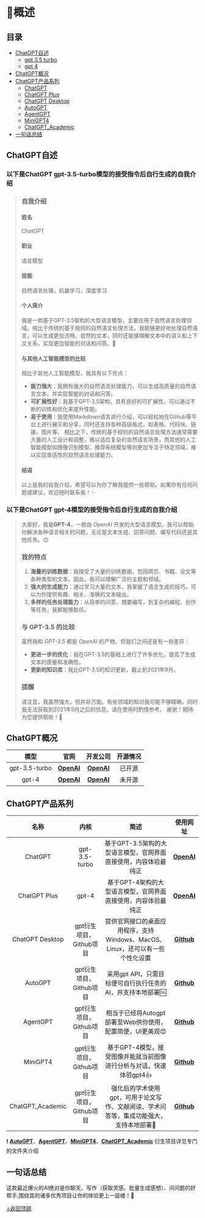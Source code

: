 # 🧾概述

## 目录
- [ChatGPT自述](#chatgpt%E8%87%AA%E8%BF%B0)
  - [gpt 3.5 turbo](#%E4%BB%A5%E4%B8%8B%E6%98%AFchatgpt-gpt-35-turbo%E6%A8%A1%E5%9E%8B%E7%9A%84%E6%8E%A5%E5%8F%97%E6%8C%87%E4%BB%A4%E5%90%8E%E8%87%AA%E8%A1%8C%E7%94%9F%E6%88%90%E7%9A%84%E8%87%AA%E6%88%91%E4%BB%8B%E7%BB%8D)
  - [gpt 4](#%E4%BB%A5%E4%B8%8B%E6%98%AFchatgpt-gpt-4%E6%A8%A1%E5%9E%8B%E7%9A%84%E6%8E%A5%E5%8F%97%E6%8C%87%E4%BB%A4%E5%90%8E%E8%87%AA%E8%A1%8C%E7%94%9F%E6%88%90%E7%9A%84%E8%87%AA%E6%88%91%E4%BB%8B%E7%BB%8D)
- [ChatGPT概况](#chatgpt%E6%A6%82%E5%86%B5)
- [ChatGPT产品系列](#chatgpt%E4%BA%A7%E5%93%81%E7%B3%BB%E5%88%97)
    - [ChatGPT](#chatgpt%E4%BA%A7%E5%93%81%E7%B3%BB%E5%88%97)
    - [ChatGPT Plus](#chatgpt%E4%BA%A7%E5%93%81%E7%B3%BB%E5%88%97)
    - [ChatGPT Desktop](#chatgpt%E4%BA%A7%E5%93%81%E7%B3%BB%E5%88%97)
    - [AutoGPT](#chatgpt%E4%BA%A7%E5%93%81%E7%B3%BB%E5%88%97)
    - [AgentGPT](#chatgpt%E4%BA%A7%E5%93%81%E7%B3%BB%E5%88%97)
    - [MiniGPT4](#chatgpt%E4%BA%A7%E5%93%81%E7%B3%BB%E5%88%97)
    - [ChatGPT_Academic](#chatgpt%E4%BA%A7%E5%93%81%E7%B3%BB%E5%88%97)
- [一句话总结](#%E4%B8%80%E5%8F%A5%E8%AF%9D%E6%80%BB%E7%BB%93)


## ChatGPT自述
### **以下是ChatGPT gpt-3.5-turbo模型的接受指令后自行生成的自我介绍**
>### 自我介绍
>#### 姓名
>ChatGPT
>#### 职业
>语言模型
>#### 技能
>自然语言处理，机器学习，深度学习
>#### 个人简介
>我是一款基于GPT-3.5架构的大型语言模型，主要应用于自然语言处理领域。相比于传统的基于规则的自然语言处理方法，我能够更好地处理自然语言，可以生成更加流畅、自然的文本，同时还能够理解文本中的语义和上下文关系，实现更加智能的对话和问答。🥳
>#### 与其他人工智能模型的比较
>相比于其他人工智能模型，我具有以下优点：
>- **能力强大**：我拥有强大的自然语言处理能力，可以生成高质量的自然语言文本，并实现智能的对话和问答。
>- **可扩展性好**：我基于GPT-3.5架构，具有良好的可扩展性，可以通过不断的训练和优化来提升性能。
>- **易于使用**：我使用Markdown语言进行介绍，可以轻松地在Github等平台上进行展示和分享，同时还支持各种高级格式，如表格、代码块、链接、图片等。
>相比之下，传统的基于规则的自然语言处理方法通常需要大量的人工设计和调整，难以适应复杂的自然语言场景，而其他的人工智能模型如图像识别模型、推荐系统模型等则更加专注于特定领域，难以实现普适性的自然语言处理能力。
>#### 结语
>以上是我的自我介绍，希望可以为你了解我提供一些帮助。如果你有任何问题或建议，欢迎随时联系我！✨

### **以下是ChatGPT gpt-4模型的接受指令后自行生成的自我介绍**
>大家好，我是**GPT-4**，一款由 *OpenAI* 开发的大型语言模型。我可以帮助你解决各种语言相关的问题，无论是文本生成、回答问题、编写代码还是其他任务。😊
>### 我的特点
>1. **海量的训练数据**：我接受了大量的训练数据，包括网页、书籍、论文等各种类型的文本。因此，我可以理解广泛的主题和领域。
>2. **强大的生成能力**：通过学习大量的文本，我掌握了语言生成的技巧，可以为你提供有趣、相关、准确的文本输出。
>3. **多样的任务处理能力**：从简单的问答、摘要编写，到复杂的编程、创作等任务，我都能够胜任。
>### 与 GPT-3.5 的比较
>虽然我和 *GPT-3.5* 都是 *OpenAI* 的产物，但我们之间还是有一些差异：
>- **更进一步的优化**：我在GPT-3.5的基础上进行了许多优化，提高了生成文本的质量和准确性。
>- **更新的知识库**：我比GPT-3.5的知识更新，截止到2021年9月。
>### 提醒
>请注意，我虽然强大，但并非万能。有些领域的知识我可能不够精确，同时我无法获取到2021年9月之后的信息。请在使用时酌情参考。
>谢谢！期待为您提供帮助！👀

## ChatGPT概况
|     模型      |                  官网                  |             开发公司              | 开源情况 |
| :-----------: | :------------------------------------: | :-------------------------------: | :------: |
| gpt-3.5-turbo | **[OpenAI](https://chat.openai.com/)** | **[OpenAI](https://openai.com/)** |  已开源  |
|     gpt-4     | **[OpenAI](https://chat.openai.com/)** | **[OpenAI](https://openai.com/)** |  未开源  |

## ChatGPT产品系列
|       名称       |          内核           |                                          简述                                          |                            使用网址                            |
| :--------------: | :---------------------: | :------------------------------------------------------------------------------------: | :------------------------------------------------------------: |
|     ChatGPT      |      gpt-3.5-turbo      |            基于GPT-3.5架构的大型语言模型，官网界面直接使用，内容体验最纯正             |             **[OpenAI](https://chat.openai.com/)**             |
|   ChatGPT Plus   |          gpt-4          |             基于GPT-4架构的大型语言模型，官网界面直接使用，内容体验最纯正              |             **[OpenAI](https://chat.openai.com/)**             |
| ChatGPT Desktop  | gpt衍生项目，Github项目 |     提供官网接口的桌面应用程序，支持Windows、MacOS、Linux，还可以有一些个性化设置      |         **[Github](https://github.com/lencx/ChatGPT)**         |
|     AutoGPT      | gpt衍生项目，Github项目 |               采用gpt API，只需目标便可自行执行任务的AI，并支持本地部署🆒               | **[Github](https://github.com/Significant-Gravitas/Auto-GPT)** |
|     AgentGPT     | gpt衍生项目，Github项目 |               相当于已经将Autogpt部署至Web供你使用，配置简便，UI更美观😍                |       **[Github](https://github.com/reworkd/AgentGPT)**        |
|     MiniGPT4     | gpt衍生项目，Github项目 |           基于GPT-4模型，接受图像并能就当前图像进行分析与对话，快速体验gpt4👍           |     **[Github](https://github.com/Vision-CAIR/MiniGPT-4)**     |
| ChatGPT_Academic | gpt衍生项目，Github项目 | 强化后的学术使用gpt，可用于论文写作、文献阅读、学术问答等，集成功能强大，支持本地部署🔧 |  **[Github](https://github.com/binary-husky/gpt_academicS)**   |

❗ **[AutoGPT](https://github.com/MossDream/Powerful-Tools-Instruction/tree/main/AGI/AutoGPT)**、**[AgentGPT](https://github.com/MossDream/Powerful-Tools-Instruction/tree/main/AGI/AgentGPT)**、**[MiniGPT4](https://github.com/MossDream/Powerful-Tools-Instruction/tree/main/AGI/MiniGPT4)**、**[ChatGPT_Academic](https://github.com/MossDream/Powerful-Tools-Instruction/tree/main/AGI/ChatGPT_Academic)** 衍生项目详见专门的文件夹介绍

## 一句话总结
这款最近爆火的AI绝对是你聊天、写作（获取灵感、批量生成感想）、问问题的好帮手,围绕其的诸多优秀项目让你的体验更上一层楼！👏

[🔝返回顶部](#目录)
